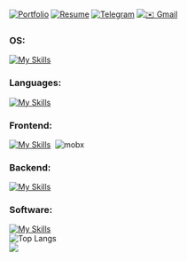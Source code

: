 [![Portfolio](https://img.shields.io/badge/🚀_Портфолио-FF5733?style=flat)](https://myportfoliodesignyes.netlify.app/)
[![Resume](https://img.shields.io/badge/📄_Резюме-0088CC?style=flat)](https://tyumen.hh.ru/resume/65f1a5bfff05938fc90039ed1f645a52463068)
[![Telegram](https://img.shields.io/badge/-Telegram/@observerus-26A5E4?style=flat&logo=telegram&logoColor=white)](https://t.me/observerus)
[![✉️ Gmail](https://img.shields.io/badge/Gmail/sitnikov1vs@gmail.com-D14836?style=flat&logo=gmail&logoColor=white)](mailto:sitnikov1vs@gmail.com)

### OS:
[![My Skills](https://skillicons.dev/icons?i=ubuntu)](https://skillicons.dev)
### Languages:
[![My Skills](https://skillicons.dev/icons?i=html,css,js,ts)](https://skillicons.dev)
### Frontend:
[![My Skills](https://skillicons.dev/icons?i=react,redux,nextjs,tailwindcss)](https://skillicons.dev) &#8203; ![mobx](https://github.com/user-attachments/assets/09d0fff7-3c29-4bd5-a299-c9b6a2d00c75)
### Backend:
[![My Skills](https://skillicons.dev/icons?i=nodejs,express,mongodb,postgresql,prisma)](https://skillicons.dev)
### Software:
[![My Skills](https://skillicons.dev/icons?i=git,github,vscode,postman)](https://skillicons.dev)<br>
![Top Langs](https://github-readme-stats.vercel.app/api/top-langs/?username=implObserver&layout=compact&theme=github_dark_dimmed)<br>
![](https://komarev.com/ghpvc/?username=implObserver)
